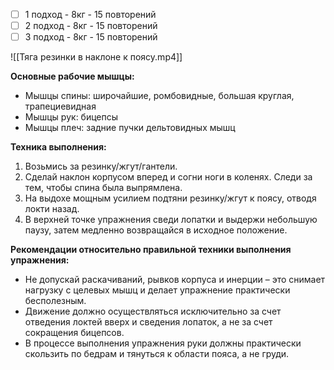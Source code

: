 - [ ] 1 подход - 8кг - 15 повторений
- [ ] 2 подход - 8кг - 15 повторений
- [ ] 3 подход - 8кг - 15 повторений

![[Тяга резинки в наклоне к поясу.mp4]]

**Основные рабочие мышцы:**

-   Мышцы спины: широчайшие, ромбовидные, большая круглая, трапециевидная
-   Мышцы рук: бицепсы
-   Мышцы плеч: задние пучки дельтовидных мышц

**Техника выполнения:**

1.  Возьмись за резинку/жгут/гантели.
2.  Сделай наклон корпусом вперед и согни ноги в коленях. Следи за тем, чтобы спина была выпрямлена.
3.  На выдохе мощным усилием подтяни резинку/жгут к поясу, отводя локти назад.
4.  В верхней точке упражнения сведи лопатки и выдержи небольшую паузу, затем медленно возвращайся в исходное положение.

**Рекомендации относительно правильной техники выполнения упражнения:**

-   Не допускай раскачиваний, рывков корпуса и инерции – это снимает нагрузку с целевых мышц и делает упражнение практически бесполезным.
-   Движение должно осуществляться исключительно за счет отведения локтей вверх и сведения лопаток, а не за счет сокращения бицепсов.
-   В процессе выполнения упражнения руки должны практически скользить по бедрам и тянуться к области пояса, а не груди.